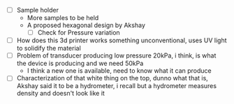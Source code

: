 - [ ] Sample holder
	- More samples to be held
	- A proposed hexagonal design by Akshay
		- [ ] Check for Pressure variation
- [ ] How does this 3d printer works
	something unconventional, uses UV light to solidify the material 
- [ ] Problem of transducer producing low pressure
	20kPa, i think, is what the device is producing and we need 50kPa
	-  I think a new one is available, need to know what it can produce 
- [ ] Characterization of that white thing on the top, dunno what that is, Akshay said it to be a hydrometer, i recall but a hydrometer measures density and doesn't look like it